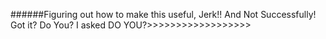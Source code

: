 ######Figuring out how to make this useful, Jerk!! And Not Successfully! Got it? Do You? I asked DO YOU?>>>>>>>>>>>>>>>>>>
